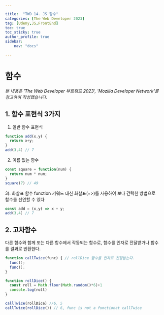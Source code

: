 ```yaml
---

title:  "TWD 14. JS 함수"
categories: [The Web Developer 2023]
tag: [Udemy,JS,FrontEnd]
toc: true
toc_sticky: true
author_profile: true
sidebar:
    nav: "docs"

---
```


# 함수

<p data-ke-size="size14"><i>본 내용은 'The Web Developer 부트캠프 2023', 'Mozilla Developer Network'를 참고하여 작성했습니다.</i></p>

## 1. 함수 표현식 3가지

  1) 일반 함수 표현식

```javascript
function add(x,y) {
  return x+y; 
}
add(3,4) // 7
```
  2) 이름 없는 함수

```javascript
const square = function(num) {
  return num * num;
}
square(7) // 49
```
  3). 화살표 함수
function 키워드 대신 화살표(=>)를 사용하여 보다 간략한 방법으로 함수를 선언할 수 있다

```javascript
const add = (x,y) => x + y;
add(3,4) // 7
```

## 2. 고차함수
다른 함수와 함께 또는 다른 함수에서 작동되는 함수로, 함수를 인자로 전달받거나 함수를 결과로 반환한다.

```javascript
function callTwice(func) { // rollDice 함수를 인자로 전달받는다.
  func();
  func();
}

function rollDice() {
  const roll = Math.floor(Math.random()*6)+1
  console.log(roll)
}

callTwice(rollDice) //6, 5
callTwice(rollDice()) // 6, func is not a functionat callTwice 
```